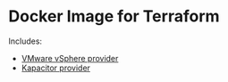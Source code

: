 # Docker Image for Terraform 

Includes:
- [VMware vSphere provider](https://github.com/mkuzmin/terraform-vsphere/)
- [Kapacitor provider](https://github.com/mkuzmin/terraform-provider-kapacitor/)
